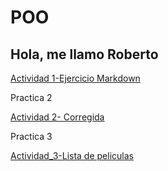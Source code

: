 # POO
## Hola, me llamo Roberto

[Actividad 1-Ejercicio Markdown](./Setup/README.md)

Practica 2

[Actividad 2- Corregida](https://github.com/elrowber21/VERSI-N-2---PELICULAS-Y-ACTORES/blob/master/Program.cs)

Practica 3

[Actividad_3-Lista de peliculas](./Lista/Program.cs/)
